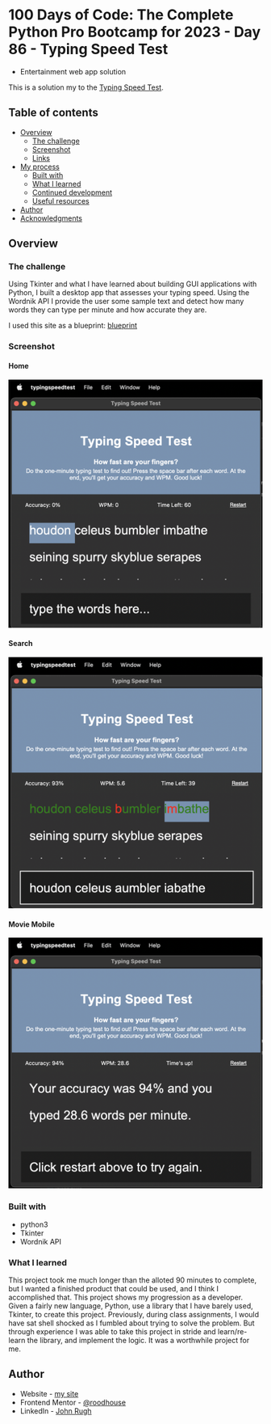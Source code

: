 # 100 Days of Code: The Complete Python Pro Bootcamp for 2023 - Day 86 - Typing Speed Test
 - Entertainment web app solution

This is a solution my to the [Typing Speed Test](https://www.udemy.com/course/100-days-of-code/).

## Table of contents

- [Overview](#overview)
  - [The challenge](#the-challenge)
  - [Screenshot](#screenshot)
  - [Links](#links)
- [My process](#my-process)
  - [Built with](#built-with)
  - [What I learned](#what-i-learned)
  - [Continued development](#continued-development)
  - [Useful resources](#useful-resources)
- [Author](#author)
- [Acknowledgments](#acknowledgments)

## Overview

### The challenge

Using Tkinter and what I have learned about building GUI applications with Python, I built a desktop app that assesses your typing speed. Using the Wordnik API I provide the user some sample text and detect how many words they can type per minute and how accurate they are.

I used this site as a blueprint: [blueprint](https://typing-speed-test.aoeu.eu/)

### Screenshot

#### Home
![](./ss/opening.png)

#### Search
![](./ss/during.png)

#### Movie Mobile
![](./ss/after.png)

### Built with

- python3
- Tkinter
- Wordnik API

### What I learned

This project took me much longer than the alloted 90 minutes to complete, but I wanted a finished product that could be used, and I think I accomplished that. This project shows my progression as a developer. Given a fairly new language, Python, use a library that I have barely used, Tkinter, to create this project. Previously, during class assignments, I would have sat shell shocked as I fumbled about trying to solve the problem. But through experience I was able to take this project in stride and learn/re-learn the library, and implement the logic. It was a worthwhile project for me.

## Author

- Website - [my site](https://rugh.us)
- Frontend Mentor - [@roodhouse](https://www.frontendmentor.io/profile/roodhouse)
- LinkedIn - [John Rugh](https://www.linkedin.com/in/john-m-rugh/)
